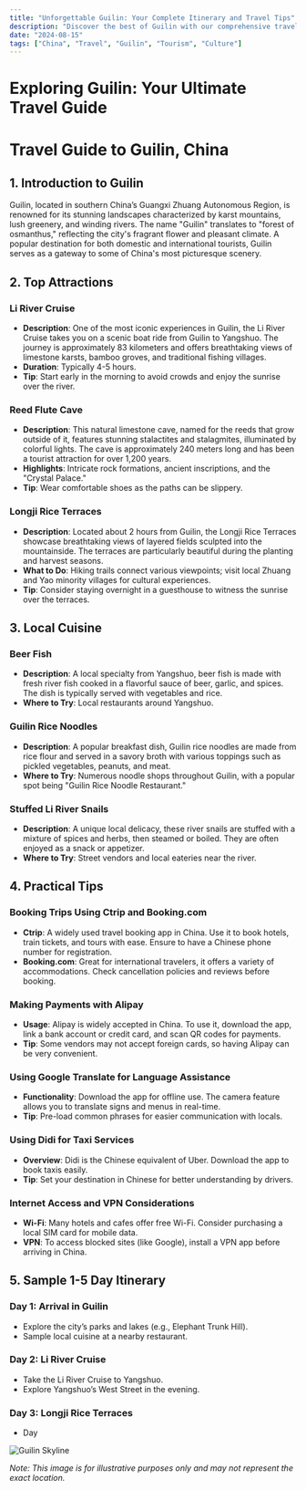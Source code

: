 ```yaml
---
title: "Unforgettable Guilin: Your Complete Itinerary and Travel Tips"
description: "Discover the best of Guilin with our comprehensive travel guide. Explore top attractions, savor local cuisine, and get insider tips for an unforgettable Chinese adventure."
date: "2024-08-15"
tags: ["China", "Travel", "Guilin", "Tourism", "Culture"]
---
```


# Exploring Guilin: Your Ultimate Travel Guide

# Travel Guide to Guilin, China

## 1. Introduction to Guilin
Guilin, located in southern China’s Guangxi Zhuang Autonomous Region, is renowned for its stunning landscapes characterized by karst mountains, lush greenery, and winding rivers. The name "Guilin" translates to "forest of osmanthus," reflecting the city's fragrant flower and pleasant climate. A popular destination for both domestic and international tourists, Guilin serves as a gateway to some of China's most picturesque scenery.

## 2. Top Attractions

### Li River Cruise
- **Description**: One of the most iconic experiences in Guilin, the Li River Cruise takes you on a scenic boat ride from Guilin to Yangshuo. The journey is approximately 83 kilometers and offers breathtaking views of limestone karsts, bamboo groves, and traditional fishing villages.
- **Duration**: Typically 4-5 hours.
- **Tip**: Start early in the morning to avoid crowds and enjoy the sunrise over the river.

### Reed Flute Cave
- **Description**: This natural limestone cave, named for the reeds that grow outside of it, features stunning stalactites and stalagmites, illuminated by colorful lights. The cave is approximately 240 meters long and has been a tourist attraction for over 1,200 years.
- **Highlights**: Intricate rock formations, ancient inscriptions, and the "Crystal Palace."
- **Tip**: Wear comfortable shoes as the paths can be slippery.

### Longji Rice Terraces
- **Description**: Located about 2 hours from Guilin, the Longji Rice Terraces showcase breathtaking views of layered fields sculpted into the mountainside. The terraces are particularly beautiful during the planting and harvest seasons.
- **What to Do**: Hiking trails connect various viewpoints; visit local Zhuang and Yao minority villages for cultural experiences.
- **Tip**: Consider staying overnight in a guesthouse to witness the sunrise over the terraces.

## 3. Local Cuisine

### Beer Fish
- **Description**: A local specialty from Yangshuo, beer fish is made with fresh river fish cooked in a flavorful sauce of beer, garlic, and spices. The dish is typically served with vegetables and rice.
- **Where to Try**: Local restaurants around Yangshuo.

### Guilin Rice Noodles
- **Description**: A popular breakfast dish, Guilin rice noodles are made from rice flour and served in a savory broth with various toppings such as pickled vegetables, peanuts, and meat.
- **Where to Try**: Numerous noodle shops throughout Guilin, with a popular spot being "Guilin Rice Noodle Restaurant."

### Stuffed Li River Snails
- **Description**: A unique local delicacy, these river snails are stuffed with a mixture of spices and herbs, then steamed or boiled. They are often enjoyed as a snack or appetizer.
- **Where to Try**: Street vendors and local eateries near the river.

## 4. Practical Tips

### Booking Trips Using Ctrip and Booking.com
- **Ctrip**: A widely used travel booking app in China. Use it to book hotels, train tickets, and tours with ease. Ensure to have a Chinese phone number for registration.
- **Booking.com**: Great for international travelers, it offers a variety of accommodations. Check cancellation policies and reviews before booking.

### Making Payments with Alipay
- **Usage**: Alipay is widely accepted in China. To use it, download the app, link a bank account or credit card, and scan QR codes for payments.
- **Tip**: Some vendors may not accept foreign cards, so having Alipay can be very convenient.

### Using Google Translate for Language Assistance
- **Functionality**: Download the app for offline use. The camera feature allows you to translate signs and menus in real-time.
- **Tip**: Pre-load common phrases for easier communication with locals.

### Using Didi for Taxi Services
- **Overview**: Didi is the Chinese equivalent of Uber. Download the app to book taxis easily.
- **Tip**: Set your destination in Chinese for better understanding by drivers.

### Internet Access and VPN Considerations
- **Wi-Fi**: Many hotels and cafes offer free Wi-Fi. Consider purchasing a local SIM card for mobile data.
- **VPN**: To access blocked sites (like Google), install a VPN app before arriving in China.

## 5. Sample 1-5 Day Itinerary

### Day 1: Arrival in Guilin
- Explore the city’s parks and lakes (e.g., Elephant Trunk Hill).
- Sample local cuisine at a nearby restaurant.

### Day 2: Li River Cruise
- Take the Li River Cruise to Yangshuo.
- Explore Yangshuo’s West Street in the evening.

### Day 3: Longji Rice Terraces
- Day

<img src="https://source.unsplash.com/1600x900/?Guilin,cityscape" alt="Guilin Skyline" loading="lazy">

*Note: This image is for illustrative purposes only and may not represent the exact location.*

